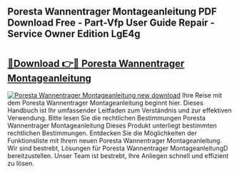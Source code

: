 ## Poresta Wannentrager Montageanleitung PDF Download Free - Part-Vfp User Guide Repair - Service Owner Edition LgE4g

# <h2><a href="http://df6yij.blite.top/?on=Poresta+Wannentrager+Montageanleitung">🔗Download 👉🔴 Poresta Wannentrager Montageanleitung</a></h2>

[![Poresta Wannentrager Montageanleitung new download](https://i.imgur.com/lujVjoI.png)](http://df6yij.blite.top/?on=Poresta+Wannentrager+Montageanleitung)
Ihre Reise mit dem Poresta Wannentrager Montageanleitung beginnt hier. Dieses Handbuch ist Ihr umfassender Leitfaden zum Verständnis und zur effektiven Verwendung. Bitte lesen Sie die rechtlichen Bestimmungen Poresta Wannentrager Montageanleitung Dieses Produkt unterliegt bestimmten rechtlichen Bestimmungen. Entdecken Sie die Möglichkeiten der Funktionsliste mit Ihrem neuen Poresta Wannentrager Montageanleitung. Wir sind bestrebt, Lösungen für Poresta Wannentrager MontageanleitungD bereitzustellen. Unser Team ist bestrebt, Ihre Anliegen schnell und effizient zu lösen.
